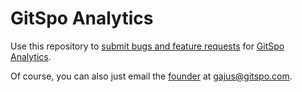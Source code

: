 # GitSpo Analytics

Use this repository to [submit bugs and feature requests](https://github.com/gitspo/gitspo-analytics/issues/new) for [GitSpo Analytics](https://gitspo.com/analytics/).

Of course, you can also just email the [founder](https://github.com/gajus) at [gajus@gitspo.com](mailto:gajus@gitspo.com).
